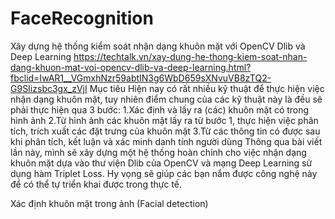 # FaceRecognition
Xây dựng hệ thống kiểm soát nhận dạng khuôn mặt với OpenCV Dlib và Deep Learning
https://techtalk.vn/xay-dung-he-thong-kiem-soat-nhan-dang-khuon-mat-voi-opencv-dlib-va-deep-learning.html?fbclid=IwAR1__VGmxhNzr59abtIN3g6WbD659sXNvuVB8zTQ2-G9SIizsbc3gx_zVjI
Mục tiêu
Hiện nay có rất nhiều kỹ thuật để thực hiện việc nhận dạng khuôn mặt, tuy nhiên điểm chung của các kỹ thuật này là đều sẽ phải thực hiện qua 3 bước:
  1.Xác định và lấy ra (các) khuôn mặt có trong hình ảnh
  2.Từ hình ảnh các khuôn mặt lấy ra từ bước 1, thực hiện việc phân tích, trích xuất các đặt trưng của khuôn mặt
  3.Từ các thông tin có được sau khi phân tích, kết luận và xác minh danh tính người dùng
Thông qua bài viết lần này, mình sẽ xây dựng một hệ thống hoàn chỉnh cho việc nhận dạng khuôn mặt dựa vào thư viện Dlib của OpenCV và mạng Deep Learning sử dụng hàm Triplet Loss. Hy vọng sẽ giúp các bạn nắm được công nghệ này để có thể tự triển khai được trong thực tế.

Xác định khuôn mặt trong ảnh (Facial detection)
